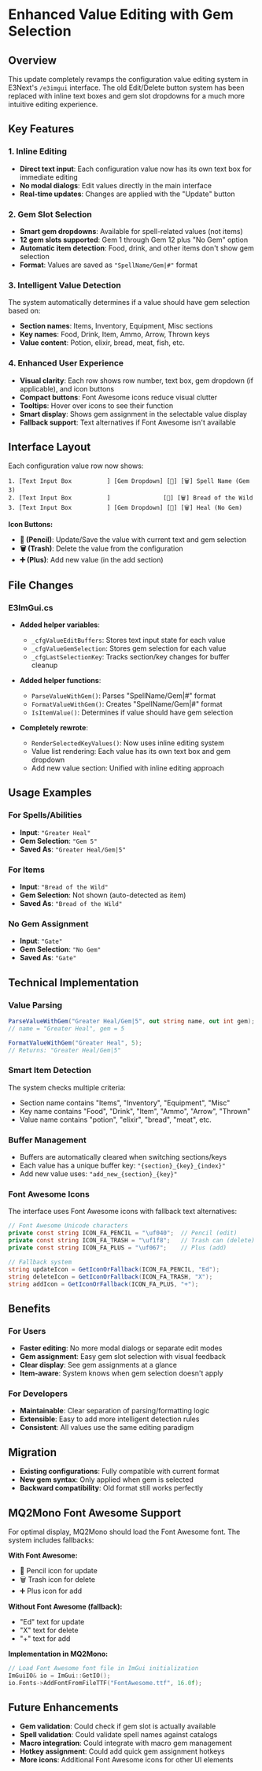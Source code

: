 # Enhanced Value Editing with Gem Selection

## Overview
This update completely revamps the configuration value editing system in E3Next's `/e3imgui` interface. The old Edit/Delete button system has been replaced with inline text boxes and gem slot dropdowns for a much more intuitive editing experience.

## Key Features

### 1. Inline Editing
- **Direct text input**: Each configuration value now has its own text box for immediate editing
- **No modal dialogs**: Edit values directly in the main interface
- **Real-time updates**: Changes are applied with the "Update" button

### 2. Gem Slot Selection
- **Smart gem dropdowns**: Available for spell-related values (not items)
- **12 gem slots supported**: Gem 1 through Gem 12 plus "No Gem" option
- **Automatic item detection**: Food, drink, and other items don't show gem selection
- **Format**: Values are saved as `"SpellName/Gem|#"` format

### 3. Intelligent Value Detection
The system automatically determines if a value should have gem selection based on:
- **Section names**: Items, Inventory, Equipment, Misc sections
- **Key names**: Food, Drink, Item, Ammo, Arrow, Thrown keys
- **Value content**: Potion, elixir, bread, meat, fish, etc.

### 4. Enhanced User Experience
- **Visual clarity**: Each row shows row number, text box, gem dropdown (if applicable), and icon buttons
- **Compact buttons**: Font Awesome icons reduce visual clutter
- **Tooltips**: Hover over icons to see their function
- **Smart display**: Shows gem assignment in the selectable value display
- **Fallback support**: Text alternatives if Font Awesome isn't available

## Interface Layout

Each configuration value row now shows:
```
1. [Text Input Box          ] [Gem Dropdown] [📝] [🗑️] Spell Name (Gem 3)
2. [Text Input Box          ]               [📝] [🗑️] Bread of the Wild
3. [Text Input Box          ] [Gem Dropdown] [📝] [🗑️] Heal (No Gem)
```

**Icon Buttons:**
- **📝 (Pencil)**: Update/Save the value with current text and gem selection
- **🗑️ (Trash)**: Delete the value from the configuration
- **➕ (Plus)**: Add new value (in the add section)

## File Changes

### E3ImGui.cs
- **Added helper variables**:
  - `_cfgValueEditBuffers`: Stores text input state for each value
  - `_cfgValueGemSelection`: Stores gem selection for each value
  - `_cfgLastSelectionKey`: Tracks section/key changes for buffer cleanup

- **Added helper functions**:
  - `ParseValueWithGem()`: Parses "SpellName/Gem|#" format
  - `FormatValueWithGem()`: Creates "SpellName/Gem|#" format
  - `IsItemValue()`: Determines if value should have gem selection

- **Completely rewrote**:
  - `RenderSelectedKeyValues()`: Now uses inline editing system
  - Value list rendering: Each value has its own text box and gem dropdown
  - Add new value section: Unified with inline editing approach

## Usage Examples

### For Spells/Abilities
- **Input**: `"Greater Heal"`
- **Gem Selection**: `"Gem 5"`
- **Saved As**: `"Greater Heal/Gem|5"`

### For Items  
- **Input**: `"Bread of the Wild"`
- **Gem Selection**: Not shown (auto-detected as item)
- **Saved As**: `"Bread of the Wild"`

### No Gem Assignment
- **Input**: `"Gate"`
- **Gem Selection**: `"No Gem"`  
- **Saved As**: `"Gate"`

## Technical Implementation

### Value Parsing
```csharp
ParseValueWithGem("Greater Heal/Gem|5", out string name, out int gem);
// name = "Greater Heal", gem = 5

FormatValueWithGem("Greater Heal", 5);
// Returns: "Greater Heal/Gem|5"
```

### Smart Item Detection
The system checks multiple criteria:
- Section name contains "Items", "Inventory", "Equipment", "Misc"
- Key name contains "Food", "Drink", "Item", "Ammo", "Arrow", "Thrown"
- Value name contains "potion", "elixir", "bread", "meat", etc.

### Buffer Management
- Buffers are automatically cleared when switching sections/keys
- Each value has a unique buffer key: `"{section}_{key}_{index}"`
- Add new value uses: `"add_new_{section}_{key}"`

### Font Awesome Icons
The interface uses Font Awesome icons with fallback text alternatives:
```csharp
// Font Awesome Unicode characters
private const string ICON_FA_PENCIL = "\uf040";  // Pencil (edit)
private const string ICON_FA_TRASH = "\uf1f8";   // Trash can (delete) 
private const string ICON_FA_PLUS = "\uf067";    // Plus (add)

// Fallback system
string updateIcon = GetIconOrFallback(ICON_FA_PENCIL, "Ed");
string deleteIcon = GetIconOrFallback(ICON_FA_TRASH, "X");
string addIcon = GetIconOrFallback(ICON_FA_PLUS, "+");
```

## Benefits

### For Users
- **Faster editing**: No more modal dialogs or separate edit modes
- **Gem assignment**: Easy gem slot selection with visual feedback
- **Clear display**: See gem assignments at a glance
- **Item-aware**: System knows when gem selection doesn't apply

### For Developers  
- **Maintainable**: Clear separation of parsing/formatting logic
- **Extensible**: Easy to add more intelligent detection rules
- **Consistent**: All values use the same editing paradigm

## Migration
- **Existing configurations**: Fully compatible with current format
- **New gem syntax**: Only applied when gem is selected
- **Backward compatibility**: Old format still works perfectly

## MQ2Mono Font Awesome Support

For optimal display, MQ2Mono should load the Font Awesome font. The system includes fallbacks:

**With Font Awesome:**
- 📝 Pencil icon for update
- 🗑️ Trash icon for delete  
- ➕ Plus icon for add

**Without Font Awesome (fallback):**
- "Ed" text for update
- "X" text for delete
- "+" text for add

**Implementation in MQ2Mono:**
```cpp
// Load Font Awesome font file in ImGui initialization
ImGuiIO& io = ImGui::GetIO();
io.Fonts->AddFontFromFileTTF("FontAwesome.ttf", 16.0f);
```

## Future Enhancements
- **Gem validation**: Could check if gem slot is actually available
- **Spell validation**: Could validate spell names against catalogs
- **Macro integration**: Could integrate with macro gem management
- **Hotkey assignment**: Could add quick gem assignment hotkeys
- **More icons**: Additional Font Awesome icons for other UI elements
